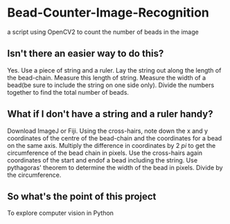 # Bead-Counter-Image-Recognition
a script using OpenCV2 to count the number of beads in the image


## Isn't there an easier way to do this?
Yes. Use a piece of string and a ruler. Lay the string out along the length of the bead-chain. Measure this length of string. Measure the width of a bead(be sure to include the string on one side only). Divide the numbers together to find the total number of beads.

## What if I don't have a string and a ruler handy?
Download ImageJ or Fiji. Using the cross-hairs, note down the x and y coordinates of the centre of the bead-chain and the coordinates for a bead on the same axis. Multiply the difference in coordinates by 2 $pi$ to get the circumference of the bead chain in pixels. Use the cross-hairs again coordinates of the start and endof a bead including the string. Use pythagoras' theorem to determine the width of the bead in pixels. Divide by the circumference.

## So what's the point of this project

To explore computer vision in Python

